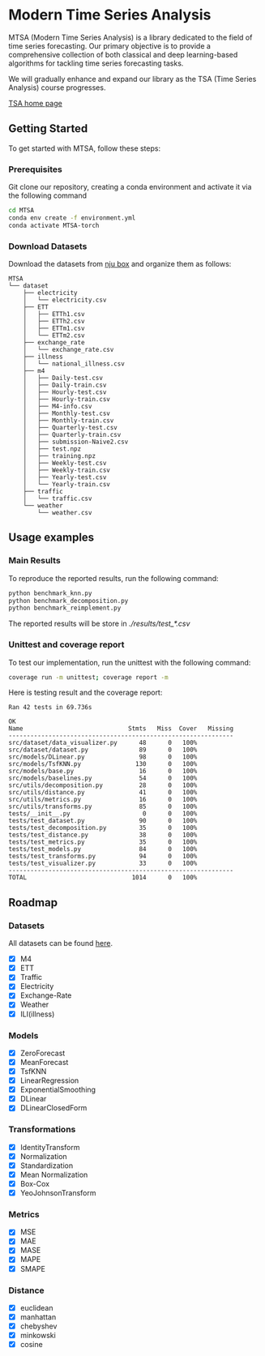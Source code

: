 # Modern Time Series Analysis

MTSA (Modern Time Series Analysis) is a library dedicated to the field of time series forecasting. Our primary objective
is to provide a comprehensive collection of both classical and deep learning-based algorithms for tackling time series
forecasting tasks.

We will gradually enhance and expand our library as the TSA (Time Series Analysis) course progresses.

[TSA home page](https://www.lamda.nju.edu.cn/yehj/TSA2023/)

## Getting Started

To get started with MTSA, follow these steps:

### Prerequisites

Git clone our repository, creating a conda environment and activate it via the following command

```bash
cd MTSA
conda env create -f environment.yml
conda activate MTSA-torch
```

### Download Datasets

Download the datasets from [nju box](https://box.nju.edu.cn/d/b33a9f73813048b8b00f/) and organize them as follows:

```
MTSA
└── dataset
    ├── electricity
    │   └── electricity.csv
    ├── ETT
    │   ├── ETTh1.csv
    │   ├── ETTh2.csv
    │   ├── ETTm1.csv
    │   └── ETTm2.csv
    ├── exchange_rate
    │   └── exchange_rate.csv
    ├── illness
    │   └── national_illness.csv
    ├── m4
    │   ├── Daily-test.csv
    │   ├── Daily-train.csv
    │   ├── Hourly-test.csv
    │   ├── Hourly-train.csv
    │   ├── M4-info.csv
    │   ├── Monthly-test.csv
    │   ├── Monthly-train.csv
    │   ├── Quarterly-test.csv
    │   ├── Quarterly-train.csv
    │   ├── submission-Naive2.csv
    │   ├── test.npz
    │   ├── training.npz
    │   ├── Weekly-test.csv
    │   ├── Weekly-train.csv
    │   ├── Yearly-test.csv
    │   └── Yearly-train.csv
    ├── traffic
    │   └── traffic.csv
    └── weather
        └── weather.csv

```

## Usage examples

### Main Results

To reproduce the reported results, run the following command:

```bash
python benchmark_knn.py
python benchmark_decomposition.py
python benchmark_reimplement.py
```

The reported results will be store in *./results/test_\*.csv*

### Unittest and coverage report

To test our implementation, run the unittest with the following command:

```bash
coverage run -m unittest; coverage report -m
```
Here is testing result and the coverage report:
```
Ran 42 tests in 69.736s

OK
Name                             Stmts   Miss  Cover   Missing
--------------------------------------------------------------
src/dataset/data_visualizer.py      48      0   100%
src/dataset/dataset.py              89      0   100%
src/models/DLinear.py               98      0   100%
src/models/TsfKNN.py               130      0   100%
src/models/base.py                  16      0   100%
src/models/baselines.py             54      0   100%
src/utils/decomposition.py          28      0   100%
src/utils/distance.py               41      0   100%
src/utils/metrics.py                16      0   100%
src/utils/transforms.py             85      0   100%
tests/__init__.py                    0      0   100%
tests/test_dataset.py               90      0   100%
tests/test_decomposition.py         35      0   100%
tests/test_distance.py              38      0   100%
tests/test_metrics.py               35      0   100%
tests/test_models.py                84      0   100%
tests/test_transforms.py            94      0   100%
tests/test_visualizer.py            33      0   100%
--------------------------------------------------------------
TOTAL                             1014      0   100%
```

## Roadmap

### Datasets

All datasets can be found [here](https://box.nju.edu.cn/d/b33a9f73813048b8b00f/).

- [x] M4
- [x] ETT
- [x] Traffic
- [x] Electricity
- [x] Exchange-Rate
- [x] Weather
- [x] ILI(illness)

### Models

- [x] ZeroForecast
- [x] MeanForecast
- [x] TsfKNN
- [x] LinearRegression
- [x] ExponentialSmoothing
- [x] DLinear
- [x] DLinearClosedForm

### Transformations

- [x] IdentityTransform
- [x] Normalization
- [x] Standardization
- [x] Mean Normalization
- [x] Box-Cox
- [x] YeoJohnsonTransform

### Metrics

- [x] MSE
- [x] MAE
- [x] MASE
- [x] MAPE
- [x] SMAPE

### Distance

- [x] euclidean
- [x] manhattan
- [x] chebyshev
- [x] minkowski
- [x] cosine